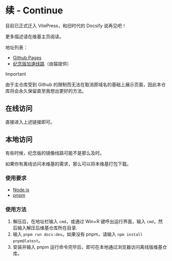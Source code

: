 # 续 - Continue

目前已正式迁入 VitePress，和旧时代的 Docsify 说再见吧！

更多描述请在维基主页阅读。

地址列表：

* [Github Pages](https://snowcutieowo.github.io/)
* [纪念版加速线路](https://doc.mcbbs.co/snowcutieowo)（由猫提供）

> [!IMPORTANT]
> 由于主仓库受到 Github 的限制而无法在取消原域名的基础上展示页面，因此本仓库将会永久保留直至我想出更好的方法。

## 在线访问

直接进入上述链接即可。

## 本地访问

有些时候，纪念版的镜像线路可能不是那么及时。

如果你有离线访问本维基的需求，那么可以将本维基打包下载。

### 使用要求

* [Node.js](https://nodejs.cn/)
* [pnpm](https://www.pnpm.cn/)

### 使用方法

1. 解压后，在地址栏输入 `cmd`，或通过 Win+R 键呼出运行界面，输入 `cmd`，然后输入解压后维基仓库所在目录.
2. 输入 `pnpm run docs:dev`。如果没有 pnpm，请输入 `npm install pnpm@latest`。
3. 安装并输入 pnpm 运行命令完毕后，即可在本地通过浏览器访问离线版维基仓库。